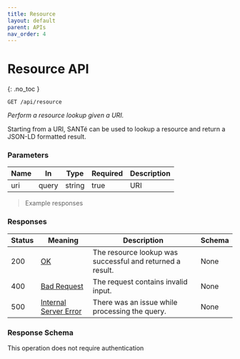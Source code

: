 ```yaml
---
title: Resource
layout: default
parent: APIs
nav_order: 4
---
```


# Resource API
{: .no_toc }

`GET /api/resource`

*Perform a resource lookup given a URI.*

Starting from a URI, SANTé can be used to lookup a resource  and return a JSON-LD formatted result.

<h3 id="getresource-parameters">Parameters</h3>

|Name|In|Type|Required|Description|
|---|---|---|---|---|
|uri|query|string|true|URI|

> Example responses

<h3 id="getresource-responses">Responses</h3>

|Status|Meaning|Description|Schema|
|---|---|---|---|
|200|[OK](https://tools.ietf.org/html/rfc7231#section-6.3.1)|The resource lookup was successful and returned a result.|None|
|400|[Bad Request](https://tools.ietf.org/html/rfc7231#section-6.5.1)|The request contains invalid input.|None|
|500|[Internal Server Error](https://tools.ietf.org/html/rfc7231#section-6.6.1)|There was an issue while processing the query.|None|

<h3 id="getresource-responseschema">Response Schema</h3>

<aside class="success">
This operation does not require authentication
</aside>
